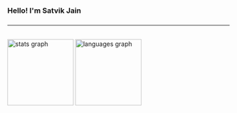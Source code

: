### Hello! I'm Satvik Jain

###

<hr>

<br clear="both">

<div align="left">
  <img src="https://github-readme-stats.vercel.app/api?username=satvik-jain&hide_title=false&hide_rank=false&show_icons=true&include_all_commits=true&count_private=true&disable_animations=false&theme=dracula&locale=en&hide_border=false" height="150" alt="stats graph"  />
  <img src="https://github-readme-stats.vercel.app/api/top-langs?username=satvik-jain&locale=en&hide_title=false&layout=compact&card_width=320&langs_count=5&theme=dracula&hide_border=false" height="150" alt="languages graph"  />
</div>

<!--START_SECTION:waka-->
<!--END_SECTION:waka-->

###
